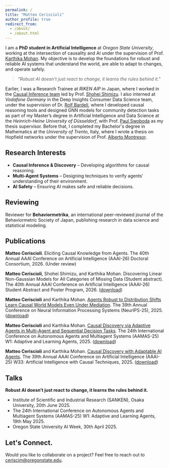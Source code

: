 ```yaml
---
permalink: /
title: "Matteo Ceriscioli"
author_profile: true
redirect_from: 
  - /about/
  - /about.html
---
```


I am a **PhD student in Artificial Intelligence** at *Oregon State University*, working at the intersection of causality and AI under the supervision of Prof. [Karthika Mohan](https://karthikamohan.com/). My objective is to develop the foundations for robust and reliable AI systems that understand the world, are able to adapt to changes, and operate safely.

> *"Robust AI doesn't just react to change, it learns the rules behind it."*

Earlier, I was a Research Trainee at *RIKEN AIP* in Japan, where I worked in the [Causal Inference team](https://www.riken.jp/en/research/labs/aip/generic_tech/cause_infer/index.html) led by Prof. [Shohei Shimizu](https://sites.google.com/view/sshimizu06/lab?authuser=0). I also interned at *Vodafone Germany* in the Deep Insights Consumer Data Science team, under the supervision of Dr. [Rolf Bardeli](https://www.linkedin.com/in/rolf-bardeli-30689a2/?originalSubdomain=de), where I developed causal reasoning tools and designed GNN models for community detection tasks as part of my Master’s degree in Artificial Intelligence and Data Science at the *Heinrich-Heine University of Düsseldorf*, with Prof. [Paul Swoboda](https://www.sarmata.hhu.de/) as my thesis supervisor. Before that, I completed my Bachelor's degree in Mathematics at the *University of Trento*, Italy, where I wrote a thesis on Hopfield networks under the supervision of Prof. [Alberto Montresor](https://cricca.disi.unitn.it/montresor/).

## Research Interests
- **Causal Inference & Discovery** – Developing algorithms for causal reasoning.
- **Multi-Agent Systems** – Designing techniques to verify agents' understanding of their environment.
- **AI Safety** – Ensuring AI makes safe and reliable decisions.

## Reviewing
Reviewer for **Behaviormetrika**, an international peer-reviewed journal of the Behaviormetric Society of Japan, publishing research in data science and statistical modeling.

## Publications

**Matteo Ceriscioli**. Eliciting Causal Knowledge from Agents. The 40th Annual AAAI Conference on Artificial
Intelligence (AAAI-26) Doctoral Consortium, 2026. (Under review)

**Matteo Ceriscioli**, Shohei Shimizu, and Karthika Mohan. Discovering Linear Non-Gaussian Models for All Categories of Missing Data (Student abstract). The 40th Annual AAAI Conference on Artificial Intelligence (AAAI-26) Student Abstract and Poster Program, 2026. (<a id="raw-url" href="https://raw.githubusercontent.com/matteoceriscioli/matteoceriscioli.github.io/master/files/Discovering_Linear_NonGaussian_Models_for_All_Categories_of_Missing_Data_(Student_Abstract).pdf" download>download</a>)


**Matteo Ceriscioli** and Karthika Mohan. [Agents Robust to Distribution Shifts Learn Causal
World Models Even Under Mediation](https://neurips.cc/virtual/2025/poster/118687). The 39th Annual Conference on Neural Information Processing Systems (NeurIPS-25), 2025. (<a id="raw-url" href="https://raw.githubusercontent.com/matteoceriscioli/matteoceriscioli.github.io/master/files/Agents_Robust_to_Distribution_Shifts_Learn_Causal_World_Models_Even_Under_Mediation.pdf" download>download</a>)

**Matteo Ceriscioli** and Karthika Mohan. [Causal Discovery via Adaptive Agents in Multi-Agent and Sequential Decision Tasks](https://openreview.net/attachment?id=CcyLwtPfat&name=pdf). The 24th International Conference on Autonomous Agents and Multiagent Systems (AAMAS-25) W1: Adaptive and Learning Agents, 2025. (<a id="raw-url" href="https://raw.githubusercontent.com/matteoceriscioli/matteoceriscioli.github.io/master/files/Causal_Discovery_via_Adaptive_Agents_in_MultiAgent_and_Sequential_Decision_Tasks.pdf" download>download</a>)

**Matteo Ceriscioli** and Karthika Mohan. [Causal Discovery with Adaptable AI Agents](https://openreview.net/attachment?id=FY5RYxJCQJ&name=pdf). The 39th Annual AAAI Conference on Artificial Intelligence (AAAI-25) W33: Artificial Intelligence with Causal Techniques, 2025. (<a id="raw-url" href="https://raw.githubusercontent.com/matteoceriscioli/matteoceriscioli.github.io/master/files/Causal_Discovery_with_Adaptable_AI_Agents.pdf">download</a>)


## Talks

**Robust AI doesn’t just react to change, it learns the rules behind it.**
- Institute of Scientific and Industrial Research (SANKEN), Osaka University, 20th June 2025.
- The 24th International Conference on Autonomous Agents and Multiagent Systems (AAMAS-25) W1: Adaptive and Learning Agents, 19th May 2025.
- Oregon State University AI Week, 30th April 2025.




<!--### Ongoing Work
- **A Causal Framework for AI Safety** - *In preparation for UAI-25*
- **On the Efficacy of Discrete Curvature in Message-Passing Graph Neural Networks** - *In preparation*

### Peer-reviewed papers-->

<!-- - **Causal Discovery via Adaptive Agents in Multi-Agent and Sequential Decision Tasks** - *AAMAS-25 Adaptive Agents Workshop* -->


## Let's Connect.
Would you like to collaborate on a project? Feel free to reach out to [ceriscim@oregonstate.edu](mailto:ceriscim@oregonstate.edu).

